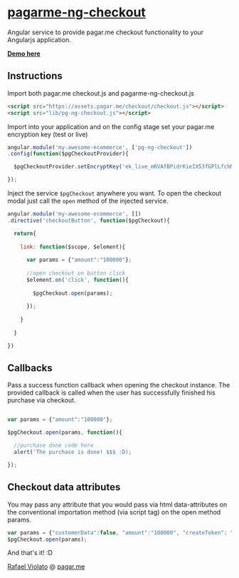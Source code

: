 # [pagarme-ng-checkout](https://github.com/pagarme/pagarme-ng-checkout)
Angular service to provide pagar.me checkout functionality to your Angularjs application.

**[Demo here](http://pagarme.github.io/pagarme-ng-checkout/)**


## Instructions

Import both pagar.me checkout.js and pagarme-ng-checkout.js

```html
<script src="https://assets.pagar.me/checkout/checkout.js"></script>
<script src="lib/pg-ng-checkout.js"></script>
```

Import into your application and on the config stage set your pagar.me encryption key (test or live)

```javascript
angular.module('my-awesome-ecommerce', ['pg-ng-checkout'])
.config(function($pgCheckoutProvider){

  $pgCheckoutProvider.setEncryptKey('ek_live_mRVAfBPidrKieIX53fGPlLfchMMk3A');

});
```


Inject the service `$pgCheckout` anywhere you want.
To open the checkout modal just call the `open` method of the injected service.

```javascript
angular.module('my-awesome-ecommerce', [])
.directive('checkoutButton', function($pgCheckout){

  return{
  
    link: function($scope, $element){
    
      var params = {"amount":"100000"};
    
      //open checkout on button click
      $element.on('click', function(){
      
        $pgCheckout.open(params);
      
      });
    
    }
  
  }

})
```

## Callbacks

Pass a success function callback when opening the checkout instance.
The provided callback is called when the user has successfully finished his purchase via checkout.

```javascript

var params = {"amount":"100000"};

$pgCheckout.open(params, function(){

  //purchase done code here
  alert('The purchase is done! $$$ :D);

});
```

## Checkout data attributes
You may pass any attribute that you would pass via html data-attributes on the conventional importation method (via script tag) on the open method params.

```javascript
var params = {"customerData":false, "amount":"100000", "createToken": "false"};
$pgCheckout.open(params);
```

And that's it! :D

[Rafael Violato](http://rviolato.com) @ [pagar.me](http://pagar.me)
